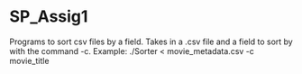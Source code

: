 # SP_Assig1
Programs to sort csv files by a field.
Takes in a .csv file and a field to sort by with the command -c.
Example: ./Sorter < movie_metadata.csv -c movie_title
